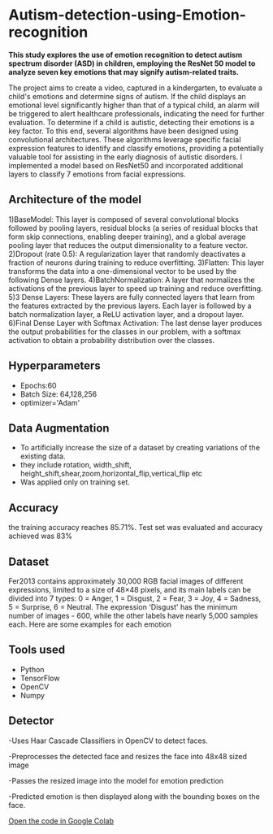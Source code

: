 # Autism-detection-using-Emotion-recognition
**This study explores the use of emotion recognition to detect autism spectrum disorder (ASD) in children, employing the ResNet 50 model to analyze seven key emotions that may signify autism-related traits.**

The project aims to create a video, captured in a kindergarten, to evaluate a child's emotions and determine signs of autism. If the child displays an emotional level significantly higher than that of a typical child, an alarm will be triggered to alert healthcare professionals, indicating the need for further evaluation.
To determine if a child is autistic, detecting their emotions is a key factor. To this end, several algorithms have been designed using convolutional architectures. These algorithms leverage specific facial expression features to identify and classify emotions, providing a potentially valuable tool for assisting in the early diagnosis of autistic disorders.
I implemented a model based on ResNet50 and incorporated additional layers to classify 7 emotions from facial expressions.
## Architecture of the model ##
 1)BaseModel: This layer is composed of several convolutional blocks followed by pooling layers, residual blocks (a series of residual blocks that form skip connections, enabling deeper training), and a global average pooling layer that reduces the output dimensionality to a feature vector.
2)Dropout (rate 0.5): A regularization layer that randomly deactivates a fraction of neurons during training to reduce overfitting.
3)Flatten: This layer transforms the data into a one-dimensional vector to be used by the following Dense layers.
4)BatchNormalization: A layer that normalizes the activations of the previous layer to speed up training and reduce overfitting.
5)3 Dense Layers: These layers are fully connected layers that learn from the features extracted by the previous layers. Each layer is followed by a batch normalization layer, a ReLU activation layer, and a dropout layer.
6)Final Dense Layer with Softmax Activation: The last dense layer produces the output probabilities for the classes in our problem, with a softmax activation to obtain a probability distribution over the classes.
## Hyperparameters ##
- Epochs:60
- Batch Size: 64,128,256
- optimizer='Adam'
## Data Augmentation ##
- To artificially increase the size of a dataset by creating variations of the existing data.
- they include rotation, width_shift, height_shift,shear,zoom,horizontal_flip,vertical_flip etc
- Was applied only on training set.
## Accuracy ##
the training accuracy reaches 85.71%. Test set was evaluated and accuracy achieved was 83%
## Dataset ##
Fer2013 contains approximately 30,000 RGB facial images of different expressions, limited to a size of 48×48 pixels, and its main labels can be divided into 7 types:
0 = Anger, 1 = Disgust, 2 = Fear, 3 = Joy, 4 = Sadness, 5 = Surprise, 6 = Neutral.
The expression 'Disgust' has the minimum number of images - 600, while the other labels have nearly 5,000 samples each. Here are some examples for each emotion
## Tools used ##
- Python
- TensorFlow
- OpenCV
- Numpy
## Detector ##
-Uses Haar Cascade Classifiers in OpenCV to detect faces.

-Preprocesses the detected face and resizes the face into 48x48 sized image

-Passes the resized image into the model for emotion prediction

-Predicted emotion is then displayed along with the bounding boxes on the face.


[Open the code in Google Colab](https://colab.research.google.com/drive/1HNjN3NUGkVYNPqV1PDuZYRmiS0iU4OAG)
